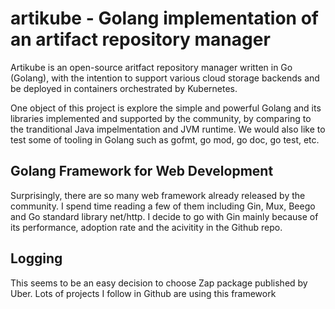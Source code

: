 # artikube - Golang implementation of an artifact repository manager

Artikube is an open-source aritfact repository manager written in Go (Golang), with the intention to support various cloud storage backends and be deployed in containers orchestrated by Kubernetes.   

One object of this project is explore the simple and powerful Golang and its libraries implemented and supported by the community, by comparing to the tranditional Java impelmentation and JVM runtime.  We would also like to test some of tooling in Golang such as gofmt, go mod, go doc, go test, etc.  

## Golang Framework for Web Development 
Surprisingly, there are so many web framework already released by the community.  I spend time reading a few of them including Gin, Mux, Beego and Go standard library net/http.  I decide to go with Gin mainly because of its performance, adoption rate and the acivitity in the Github repo. 

## Logging 
This seems to be an easy decision to choose Zap package published by Uber. Lots of projects I follow in Github are using this framework 

